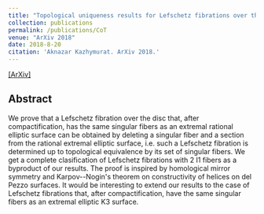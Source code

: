 ```yaml
---
title: "Topological uniqueness results for Lefschetz fibrations over the disc"
collection: publications
permalink: /publications/CoT
venue: "ArXiv 2018"
date: 2018-8-20
citation: 'Aknazar Kazhymurat. ArXiv 2018.'
---
```

[[ArXiv]](https://arxiv.org/abs/1808.06656) 
## Abstract
We prove that a Lefschetz fibration over the disc that, after compactification, has the same singular fibers as an extremal rational elliptic surface can be obtained by deleting a singular fiber and a section from the rational extremal elliptic surface, i.e. such a Lefschetz fibration is determined up to topological equivalence by its set of singular fibers. We get a complete clasification of Lefschetz fibrations with 2 I1 fibers as a byproduct of our results. The proof is inspired by homological mirror symmetry and Karpov--Nogin's theorem on constructivity of helices on del Pezzo surfaces. It would be interesting to extend our results to the case of Lefschetz fibrations that, after compactification, have the same singular fibers as an extremal elliptic K3 surface.
